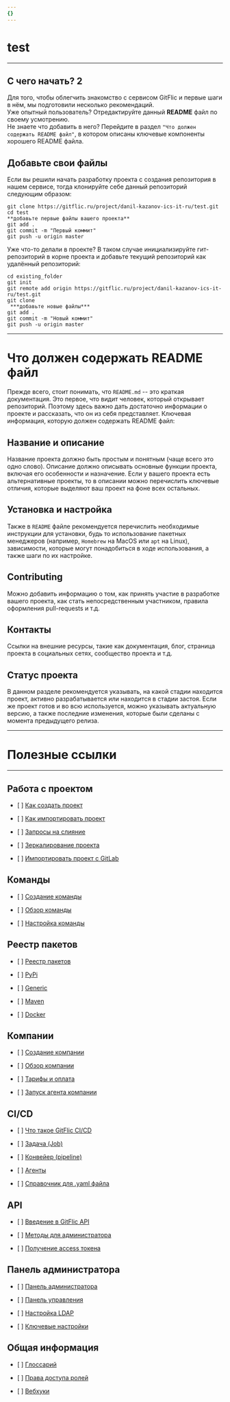 ```yaml
---
{}
---
```


# test

---

## С чего начать? 2

Для того, чтобы облегчить знакомство с сервисом GitFlic и первые шаги в нём, мы подготовили несколько рекомендаций.\
Уже опытный пользователь? Отредактируйте данный **README** файл по своему усмотрению.\
Не знаете что добавить в него? Перейдите в раздел `"Что должен содержать README файл"`, в котором описаны ключевые компоненты хорошего README файла.

## Добавьте свои файлы

Если вы решили начать разработку проекта с создания репозитория в нашем сервисе, тогда клонируйте себе данный репозиторий следующим образом:

```
git clone https://gitflic.ru/project/danil-kazanov-ics-it-ru/test.git
cd test
**добавьте первые файлы вашего проекта**
git add .
git commit -m "Первый коммит"
git push -u origin master
```

Уже что-то делали в проекте? В таком случае инициализируйте гит-репозиторий в корне проекта и добавьте текущий репозиторий как удалённый репозиторий:

```
cd existing_folder
git init
git remote add origin https://gitflic.ru/project/danil-kazanov-ics-it-ru/test.git
git clone
 ***добавьте новые файлы***
git add .
git commit -m "Новый коммит"
git push -u origin master
```

---

# Что должен содержать README файл

Прежде всего, стоит понимать, что `README.md` -- это краткая документация. Это первое, что видит человек, который открывает репозиторий. Поэтому здесь важно дать достаточно информации о проекте и рассказать, что он из себя представляет. Ключевая информация, которую должен содержать README файл:

## Название и описание

Название проекта должно быть простым и понятным (чаще всего это одно слово). Описание должно описывать основные функции проекта, включая его особенности и назначение. Если у вашего проекта есть альтернативные проекты, то в описании можно перечислить ключевые отличия, которые выделяют ваш проект на фоне всех остальных.

## Установка и настройка

Также в `README` файле рекомендуется перечислить необходимые инструкции для установки, будь то использование пакетных менеджеров (например, `Homebrew` на MacOS или `apt` на Linux), зависимости, которые могут понадобиться в ходе использования, а также шаги по их настройке.

## Contributing

Можно добавить информацию о том, как принять участие в разработке вашего проекта, как стать непосредственным участником, правила оформления pull-requests и т.д.

## Контакты

Ссылки на внешние ресурсы, такие как документация, блог, страница проекта в социальных сетях, сообщество проекта и т.д.

## Статус проекта

В данном разделе рекомендуется указывать, на какой стадии находится проект, активно разрабатывается или находится в стадии застоя. Если же проект готов и во всю используется, можно указывать актуальную версию, а также последние изменения, которые были сделаны с момента предыдущего релиза.

---

# Полезные ссылки

---

## Работа с проектом

-  \[ \] [Как создать проект](https://docs.gitflic.space/project/project_create)

-  \[ \] [Как импортировать проект](https://docs.gitflic.space/project/import_base)

-  \[ \] [Запросы на слияние](https://docs.gitflic.space/project/merge_request)

-  \[ \] [Зеркалирование проекта](https://docs.gitflic.space/project/mirror)

-  \[ \] [Импортировать проект с GitLab](https://docs.gitflic.space/project/import)

## Команды

-  \[ \] [Создание команды](https://docs.gitflic.space/team/create)

-  \[ \] [Обзор команды](https://docs.gitflic.space/team/view)

-  \[ \] [Настройка команды](https://docs.gitflic.space/team/settings)

## Реестр пакетов

-  \[ \] [Реестр пакетов](https://docs.gitflic.space/registry/package)

-  \[ \] [PyPi](https://docs.gitflic.space/registry/pypi_registry)

-  \[ \] [Generic](https://docs.gitflic.space/registry/generic_registry)

-  \[ \] [Maven](https://docs.gitflic.space/registry/maven_registry)

-  \[ \] [Docker](https://docs.gitflic.space/registry/docker)

## Компании

-  \[ \] [Создание компании](https://docs.gitflic.space/company/create)

-  \[ \] [Обзор компании](https://docs.gitflic.space/company/view)

-  \[ \] [Тарифы и оплата](https://docs.gitflic.space/company/price)

-  \[ \] [Запуск агента компании](https://docs.gitflic.space/company/saas_runner_setup)

## CI/CD

-  \[ \] [Что такое GitFlic CI/CD](https://docs.gitflic.space/cicd/introduction)

-  \[ \] [Задача (Job)](https://docs.gitflic.space/cicd/job)

-  \[ \] [Конвейер (pipeline)](https://docs.gitflic.space/cicd/pipeline)

-  \[ \] [Агенты](https://docs.gitflic.space/cicd/agent)

-  \[ \] [Справочник для .yaml файла](https://docs.gitflic.space/cicd/gitflic-ci-yaml)

## API

-  \[ \] [Введение в GitFlic API](https://docs.gitflic.space/api/intro)

-  \[ \] [Методы для администратора](https://docs.gitflic.space/api/admin)

-  \[ \] [Получение access токена](https://docs.gitflic.space/api/access-token)

## Панель администратора

-  \[ \] [Панель администратора](https://docs.gitflic.space/admin_panel/intro)

-  \[ \] [Панель управления](https://docs.gitflic.space/admin_panel/dashboard)

-  \[ \] [Настройка LDAP](https://docs.gitflic.space/admin_panel/ldap)

-  \[ \] [Ключевые настройки](https://docs.gitflic.space/admin_panel/settings)

## Общая информация

-  \[ \] [Глоссарий](https://docs.gitflic.space/common/gloss)

-  \[ \] [Права доступа ролей](https://docs.gitflic.space/common/manage_roles)

-  \[ \] [Вебхуки](https://docs.gitflic.space/common/webhook)